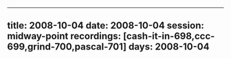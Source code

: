 
---
title: 2008-10-04
date:  2008-10-04
session: midway-point
recordings: [cash-it-in-698,ccc-699,grind-700,pascal-701]
days: 2008-10-04
---
